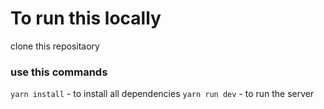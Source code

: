 # To run this locally

clone this repositaory

### use this commands

`yarn install` - to install all dependencies
`yarn run dev` - to run the server
